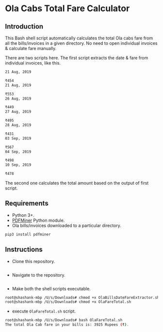 # Ola Cabs Total Fare Calculator

## Introduction
This Bash shell script automatically calculates the total Ola cabs fare from all the bills/invoices in a given directory. No need to open individual invoices & calculate fare manually.

There are two scripts here. The first script extracts the date & fare from individual invoices, like this.

```bash
21 Aug, 2019

₹454
21 Aug, 2019

₹553
26 Aug, 2019

₹449
27 Aug, 2019

₹495
28 Aug, 2019

₹431
03 Sep, 2019

₹567
04 Sep, 2019

₹498
10 Sep, 2019

₹478
```
The second one calculates the total amount based on the output of first script.

## Requirements
* Python 3+.
* [PDFMiner](https://pypi.org/project/pdfminer/) Python module.
* Ola bills/invoices downloaded to a particular directory.

```bash
pip3 install pdfminer
```
## Instructions
* Clone this repository.

```bash

```
* Navigate to the repository.

```bash

```
* Make both the shell scripts executable.

```bash
root@shashank-mbp /U/s/Downloads# chmod +x OlaBillsDateFareExtractor.sh
root@shashank-mbp /U/s/Downloads# chmod +x OlaFareTotal.sh
```

* execute ``OlaFareTotal.sh`` script.

```bash
root@shashank-mbp /U/s/Downloads# bash OlaFareTotal.sh
The total Ola Cab fare in your bills is: 3925 Rupees (₹).
```
